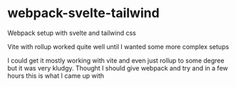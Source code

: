 # webpack-svelte-tailwind

Webpack setup with svelte and tailwind css

Vite with rollup worked quite well until I wanted some more complex setups

I could get it mostly working with vite and even just rollup to some degree but it was very kludgy. Thought I should give webpack and try and in a few hours this is what I came up with
